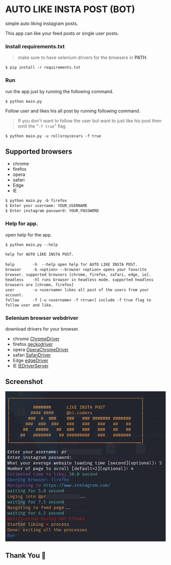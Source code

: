 # AUTO LIKE INSTA POST (BOT)

simple auto liking instagram posts.

This app can like your feed posts or single user posts.

### Install requirements.txt

> make sure to have selenium drivers for the browsers in **PATH**.

```
$ pip install -r requirements.txt
```

### Run

run the app just by running the following command.

```
$ python main.py
```

Follow user and likes his all post by running following command.

> If you don't want to follow the user but want to just like his post then omit the "`-f true`" flag

```
$ python main.py -u rollsroycecars -f true
```

## Supported browsers

-   chrome
-   firefox
-   opera
-   safari
-   Edge
-   IE

```
$ python main.py -b firefox
$ Enter your username: YOUR_USERNAME
$ Enter instagram password: YOUR_PASSWORD
```

### Help for app.

open help for the app.

```
$ python main.py --help
```

```
help for AUTO LIKE INSTA POST.

help        -h  --help open help for AUTO LIKE INSTA POST.
browser     -b <option> --browser <option> opens your favorite browser. supported browsers [chrome, firefox, safari, edge, ie].
headless    -hl runs browser in headless mode. supported headless browsers are [chrome, firefox]
user        -u <username> likes all post of the users from your account.
follow      -f [-u <username> -f <true>] include -f true flag to follow user and like.
```

### Selenium browser webdriver

download drivers for your browser.

-   chrome [ChromeDriver](https://sites.google.com/a/chromium.org/chromedriver/home)
-   firefox [geckodriver](https://github.com/mozilla/geckodriver/releases)
-   opera [OperaChromeDriver](https://sites.google.com/a/chromium.org/chromedriver/home)
-   safari [SafariDriver](https://developer.apple.com/safari/download/)
-   Edge [edgeDriver](https://developer.microsoft.com/en-us/microsoft-edge/tools/webdriver/#downloads)
-   IE [IEDriverServer](http://selenium-release.storage.googleapis.com/index.html)

## Screenshot

![](./Screenshot.png)

## Thank You 🙏
